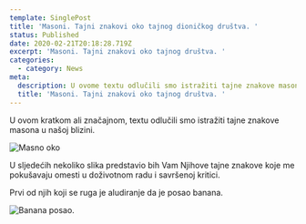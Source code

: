 ```yaml
---
template: SinglePost
title: 'Masoni. Tajni znakovi oko tajnog dioničkog društva. '
status: Published
date: 2020-02-21T20:18:28.719Z
excerpt: 'Masoni. Tajni znakovi oko tajnog društva. '
categories:
  - category: News
meta:
  description: U ovome textu odlučili smo istražiti tajne znakove masona u našoj blizini.
  title: 'Masoni. Tajni znakovi oko tajnog društva. '
---
```

U ovom kratkom ali značajnom, textu odlučili smo istražiti tajne znakove masona u našoj blizini.

![Masno oko](https://ucarecdn.com/1fe96431-034e-46c1-be11-ecc47f8afaa9/ "Masno oko")

U sljedećih nekoliko slika predstavio bih Vam Njihove tajne znakove koje me pokušavaju omesti u doživotnom radu i savršenoj kritici.

Prvi od njih koji se ruga je aludiranje da je posao banana.

![Banana posao.](https://ucarecdn.com/8dab9f14-7155-4c54-a58b-545544d21927/-/preview/-/enhance/89/ "Posao je banana.")
